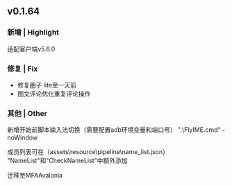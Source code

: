 ## v0.1.64
### 新增 | Highlight

适配客户端v5.6.0

### 修复 | Fix

* 修复圈子 lite至一天前
* 图文评论优化重复评论操作

### 其他 | Other

新增开始前脚本输入法切换（需要配置adb环境变量和端口号）
".\FlyIME.cmd" -noWindow

成员列表可在（assets\resource\pipeline\name_list.json）
"NameList"和"CheckNameList"中额外添加

迁移至MFAAvalonia

